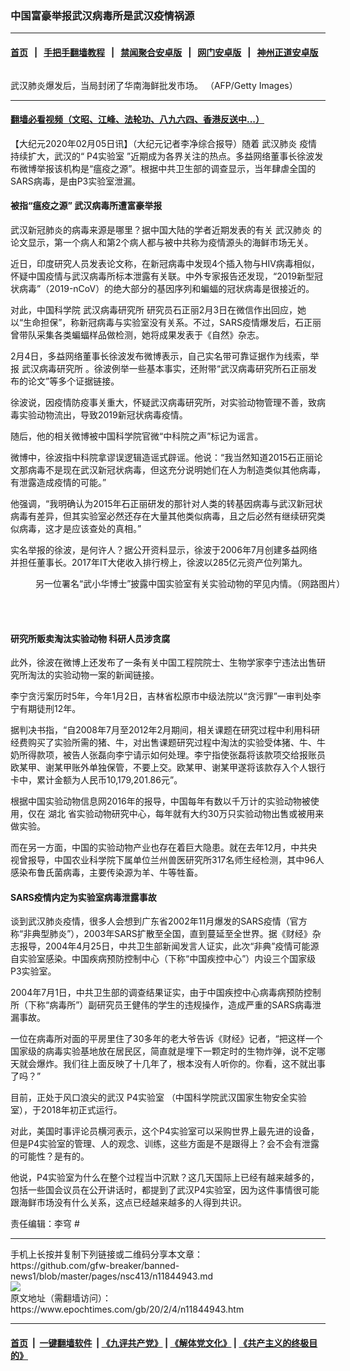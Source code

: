 ### 中国富豪举报武汉病毒所是武汉疫情祸源
------------------------

#### [首页](https://github.com/gfw-breaker/banned-news1/blob/master/README.md) &nbsp;&nbsp;|&nbsp;&nbsp; [手把手翻墙教程](https://github.com/gfw-breaker/guides/wiki) &nbsp;&nbsp;|&nbsp;&nbsp; [禁闻聚合安卓版](https://github.com/gfw-breaker/bn-android) &nbsp;&nbsp;|&nbsp;&nbsp; [网门安卓版](https://github.com/oGate2/oGate) &nbsp;&nbsp;|&nbsp;&nbsp; [神州正道安卓版](https://github.com/SzzdOgate/update) 



<div><img alt="" class="aligncenter wp-post-image" src="https://i.epochtimes.com/assets/uploads/2020/02/GettyImages-1193097836-600x400.jpg"/>
<div class="red16 caption">
 <p>
  武汉肺炎爆发后，当局封闭了华南海鲜批发市场。 （AFP/Getty Images）
 </p>
</div>
</div><hr/>

#### [翻墙必看视频（文昭、江峰、法轮功、八九六四、香港反送中...）](https://github.com/gfw-breaker/banned-news1/blob/master/pages/link3.md)

<div><p>
 【大纪元2020年02月05日讯】（大纪元记者李净综合报导）随着
 <ok href="https://www.epochtimes.com/gb/tag/%E6%AD%A6%E6%B1%89%E8%82%BA%E7%82%8E.html">
  武汉肺炎
 </ok>
 疫情持续扩大，武汉的“
 <ok href="https://www.epochtimes.com/gb/tag/p4%E5%AE%9E%E9%AA%8C%E5%AE%A4.html">
  P4实验室
 </ok>
 ”近期成为各界关注的热点。多益网络董事长徐波发布微博举报该机构是“瘟疫之源”。根据中共卫生部的调查显示，当年肆虐全国的SARS病毒，是由P3实验室泄漏。
</p>
<h4>
 被指“瘟疫之源” 武汉病毒所遭富豪举报
</h4>
<p>
 武汉新冠肺炎的病毒来源是哪里？据中国大陆的学者近期发表的有关
 <ok href="https://www.epochtimes.com/gb/tag/%E6%AD%A6%E6%B1%89%E8%82%BA%E7%82%8E.html">
  武汉肺炎
 </ok>
 的论文显示，第一个病人和第2个病人都与被中共称为疫情源头的海鲜市场无关。
</p>
<p>
 近日，印度研究人员发表论文称，在新冠病毒中发现4个插入物与HIV病毒相似，怀疑中国疫情与武汉病毒所标本泄露有关联。中外专家报告还发现，“2019新型冠状病毒”（2019-nCoV）的绝大部分的基因序列和蝙蝠的冠状病毒是很接近的。
</p>
<p>
 对此，中国科学院
 <ok href="https://www.epochtimes.com/gb/tag/%E6%AD%A6%E6%B1%89%E7%97%85%E6%AF%92%E7%A0%94%E7%A9%B6%E6%89%80.html">
  武汉病毒研究所
 </ok>
 研究员石正丽2月3日在微信作出回应，她以“生命担保”，称新冠病毒与实验室没有关系。不过，SARS疫情爆发后，石正丽曾带队采集各类蝙蝠样品做检测，她将成果发表于《自然》杂志。
</p>
<p>
 2月4日，多益网络董事长徐波发布微博表示，自己实名带可靠证据作为线索，举报
 <ok href="https://www.epochtimes.com/gb/tag/%E6%AD%A6%E6%B1%89%E7%97%85%E6%AF%92%E7%A0%94%E7%A9%B6%E6%89%80.html">
  武汉病毒研究所
 </ok>
 。徐波例举一些基本事实，还附带“武汉病毒研究所石正丽发布的论文”等多个证据链接。
</p>
<p>
 徐波说，因疫情防疫事关重大，怀疑武汉病毒研究所，对实验动物管理不善，致病毒实验动物流出，导致2019新冠状病毒疫情。
</p>
<p>
 随后，他的相关微博被中国科学院官微“中科院之声”标记为谣言。
</p>
<p>
 微博中，徐波指中科院拿谬误逻辑造谣式辟谣。他说：“我当然知道2015石正丽论文那病毒不是现在武汉新冠状病毒，但这充分说明她们在人为制造类似其他病毒，有泄露造成疫情的可能。”
</p>
<p>
 他强调，“我明确认为2015年石正丽研发的那针对人类的转基因病毒与武汉新冠状病毒有差异，但其实验室必然还存在大量其他类似病毒，且之后必然有继续研究类似病毒，这才是应该查处的真相。”
</p>
<p>
 实名举报的徐波，是何许人？据公开资料显示，徐波于2006年7月创建多益网络并担任董事长。2017年IT大佬收入排行榜上，徐波以285亿元资产位列第九。
</p>
<figure class="wp-caption aligncenter" id="attachment_11845112" style="width: 572px">
 <ok href="http://i.epochtimes.com/assets/uploads/2020/02/e34eaedfd898534ed4f430ab9efceb5c-e1580863596413.jpg">
  <img alt="" class="wp-image-11845112" src="http://i.epochtimes.com/assets/uploads/2020/02/e34eaedfd898534ed4f430ab9efceb5c-e1580863596413.jpg"/>
 </ok>
 <br/><figcaption class="wp-caption-text">
  另一位署名“武小华博士”披露中国实验室有关实验动物的罕见内情。（网路图片）
 </figcaption><br/>
</figure><br/>
<h4>
 研究所贩卖淘汰实验动物 科研人员涉贪腐
</h4>
<p>
 此外，徐波在微博上还发布了一条有关中国工程院院士、生物学家李宁违法出售研究所淘汰的实验动物一案的新闻链接。
</p>
<p>
 李宁贪污案历时5年，今年1月2日，吉林省松原市中级法院以“贪污罪”一审判处李宁有期徒刑12年。
</p>
<p>
 据判决书指，“自2008年7月至2012年2月期间，相关课题在研究过程中利用科研经费购买了实验所需的猪、牛，对出售课题研究过程中淘汰的实验受体猪、牛、牛奶所得款项，被告人张磊向李宁请示如何处理。李宁指使张磊将该款项交给报账员欧某甲、谢某甲账外单独保管，不要上交。欧某甲、谢某甲遂将该款存入个人银行卡中，累计金额为人民币10,179,201.86元”。
</p>
<p>
 根据中国实验动物信息网2016年的报导，中国每年有数以千万计的实验动物被使用，仅在
 <ok href="https://www.epochtimes.com/gb/tag/%E6%B9%96%E5%8C%97.html">
  湖北
 </ok>
 省实验动物研究中心，每年就有大约30万只实验动物出售或被用来做实验。
</p>
<p>
 而在另一方面，中国的实验动物产业也存在着巨大隐患。就在去年12月，中共央视曾报导，中国农业科学院下属单位兰州兽医研究所317名师生经检测，其中96人感染布鲁氏菌病毒，主要传染源为羊、牛等牲畜。
</p>
<h4>
 SARS疫情内定为实验室病毒泄露事故
</h4>
<p>
 谈到武汉肺炎疫情，很多人会想到广东省2002年11月爆发的SARS疫情（官方称“非典型肺炎”），2003年SARS扩散至全国，直到蔓延至全世界。据《财经》杂志报导，2004年4月25日，中共卫生部新闻发言人证实，此次“非典”疫情可能源自实验室感染。中国疾病预防控制中心（下称“中国疾控中心”）内设三个国家级P3实验室。
</p>
<p>
 2004年7月1日，中共卫生部的调查结果证实，由于中国疾控中心病毒病预防控制所（下称“病毒所”）副研究员王健伟的学生的违规操作，造成严重的SARS病毒泄漏事故。
</p>
<p>
 一位在病毒所对面的平房里住了30多年的老大爷告诉《财经》记者，“把这样一个国家级的病毒实验基地放在居民区，简直就是埋下一颗定时的生物炸弹，说不定哪天就会爆炸。我们往上面反映了十几年了，根本没有人听你的。你看，这不就出事了吗？”
</p>
<p>
 目前，正处于风口浪尖的武汉
 <ok href="https://www.epochtimes.com/gb/tag/p4%E5%AE%9E%E9%AA%8C%E5%AE%A4.html">
  P4实验室
 </ok>
 （中国科学院武汉国家生物安全实验室），于2018年初正式运行。
</p>
<p>
 对此，美国时事评论员横河表示，这个P4实验室可以采购世界上最先进的设备，但是P4实验室的管理、人的观念、训练，这些方面是不是跟得上？会不会有泄露的可能性？是有的。
</p>
<p>
 他说，P4实验室为什么在整个过程当中沉默？这几天国际上已经有越来越多的，包括一些国会议员在公开讲话时，都提到了武汉P4实验室，因为这件事情很可能跟海鲜市场没有什么关系，这点已经越来越多的人得到共识。
</p>
<p style="text-align: center;">
 <div class="video_fit_container">
 </div>
</p>
<p style="text-align: left;">
 责任编辑：李穹 #
</p>
</div>
<hr/>
手机上长按并复制下列链接或二维码分享本文章：<br/>
https://github.com/gfw-breaker/banned-news1/blob/master/pages/nsc413/n11844943.md <br/>
<a href='https://github.com/gfw-breaker/banned-news1/blob/master/pages/nsc413/n11844943.md'><img src='https://github.com/gfw-breaker/banned-news1/blob/master/pages/nsc413/n11844943.md.png'/></a> <br/>
原文地址（需翻墙访问）：https://www.epochtimes.com/gb/20/2/4/n11844943.htm


------------------------
#### [首页](https://github.com/gfw-breaker/banned-news1/blob/master/README.md) &nbsp;|&nbsp; [一键翻墙软件](https://github.com/gfw-breaker/nogfw/blob/master/README.md) &nbsp;| [《九评共产党》](https://github.com/gfw-breaker/9ping.md/blob/master/README.md#九评之一评共产党是什么) | [《解体党文化》](https://github.com/gfw-breaker/jtdwh.md/blob/master/README.md) | [《共产主义的终极目的》](https://github.com/gfw-breaker/gczydzjmd.md/blob/master/README.md)


<img src='http://gfw-breaker.win/banned-news/pages/nsc413/n11844943.md' width='0px' height='0px'/>